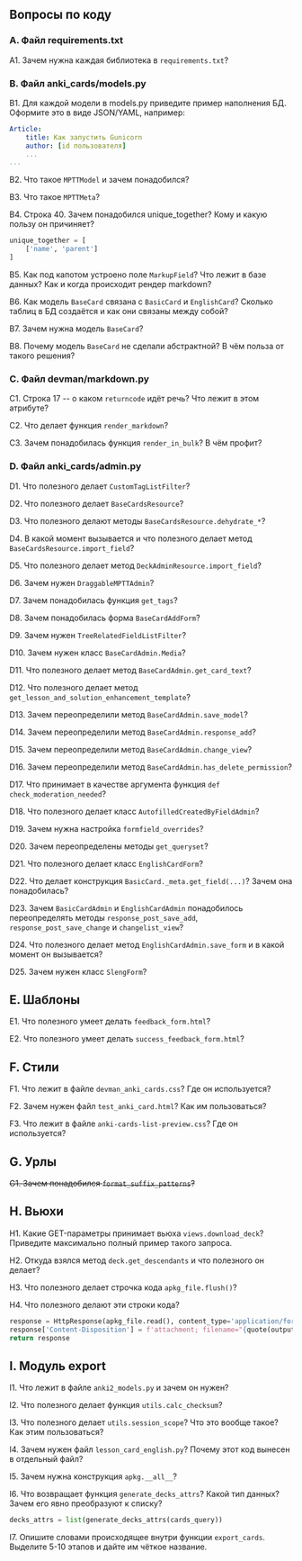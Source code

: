## Вопросы по коду

### A. Файл requirements.txt

A1. Зачем нужна каждая библиотека в `requirements.txt`?


### B. Файл anki_cards/models.py

B1. Для каждой модели в models.py приведите пример наполнения БД. Оформите это в виде JSON/YAML, например:

```yaml
Article:
    title: Как запустить Gunicorn
    author: [id пользователя]
    ...
...
```

B2. Что такое `MPTTModel` и зачем понадобился?

B3. Что такое `MPTTMeta`?

B4. Строка 40. Зачем понадобился unique_together? Кому и какую пользу он причиняет?

```python
unique_together = [
    ['name', 'parent']
]
```

B5. Как под капотом устроено поле `MarkupField`? Что лежит в базе данных? Как и когда происходит рендер markdown?

B6. Как модель `BaseCard` связана с `BasicCard` и `EnglishCard`? Сколько таблиц в БД создаётся и как они связаны между собой?

B7. Зачем нужна модель `BaseCard`?

B8. Почему модель `BaseCard` не сделали абстрактной? В чём польза от такого решения?

### C. Файл devman/markdown.py

C1. Строка 17 -- о каком `returncode` идёт речь? Что лежит в этом атрибуте?

C2. Что делает функция `render_markdown`?

C3. Зачем понадобилась функция `render_in_bulk`? В чём профит?


### D. Файл anki_cards/admin.py

D1. Что полезного делает `CustomTagListFilter`?

D2. Что полезного делает `BaseCardsResource`?

D3. Что полезного делают методы `BaseCardsResource.dehydrate_*`?

D4. В какой момент вызывается и что полезного делает метод `BaseCardsResource.import_field`?

D5. Что полезного делает метод `DeckAdminResource.import_field`?

D6. Зачем нужен `DraggableMPTTAdmin`?

D7. Зачем понадобилась функция `get_tags`?

D8. Зачем понадобилась форма `BaseCardAddForm`?

D9. Зачем нужен `TreeRelatedFieldListFilter`?

D10. Зачем нужен класс `BaseCardAdmin.Media`?

D11. Что полезного делает метод `BaseCardAdmin.get_card_text`?

D12. Что полезного делает метод `get_lesson_and_solution_enhancement_template`?

D13. Зачем переопределили метод `BaseCardAdmin.save_model`?

D14. Зачем переопределили метод `BaseCardAdmin.response_add`?

D15. Зачем переопределили метод `BaseCardAdmin.change_view`?

D16. Зачем переопределили метод `BaseCardAdmin.has_delete_permission`?

D17. Что принимает в качестве аргумента функция `def check_moderation_needed`?

D18. Что полезного делает класс `AutofilledCreatedByFieldAdmin`?

D19. Зачем нужна настройка `formfield_overrides`?

D20. Зачем переопределены методы `get_queryset`?

D21. Что полезного делает класс `EnglishCardForm`?

D22. Что делает конструкция `BasicCard._meta.get_field(...)`? Зачем она понадобилась?

D23. Зачем `BasicCardAdmin` и `EnglishCardAdmin` понадобилось переопределять методы `response_post_save_add`, `response_post_save_change` и `changelist_view`?

D24. Что полезного делает метод `EnglishCardAdmin.save_form` и в какой момент он вызывается?

D25. Зачем нужен класс `SlengForm`?

## E. Шаблоны

E1. Что полезного умеет делать `feedback_form.html`?

E2. Что полезного умеет делать `success_feedback_form.html`?


## F. Стили

F1. Что лежит в файле `devman_anki_cards.css`? Где он используется?

F2. Зачем нужен файл `test_anki_card.html`? Как им пользоваться?

F3. Что лежит в файле `anki-cards-list-preview.css`? Где он используется?


## G. Урлы

~~G1. Зачем понадобился `format_suffix_patterns`?~~


## H. Вьюхи

H1. Какие GET-параметры принимает вьюха `views.download_deck`? Приведите максимально полный пример такого запроса.

H2. Откуда взялся метод `deck.get_descendants` и что полезного он делает?

H3. Что полезного делает строчка кода `apkg_file.flush()`?

H4. Что полезного делают эти строки кода?

```python
response = HttpResponse(apkg_file.read(), content_type='application/force-download')
response['Content-Disposition'] = f'attachment; filename="{quote(output_file_name)}"'
return response
```

## I. Модуль export

I1. Что лежит в файле `anki2_models.py` и зачем он нужен?

I2. Что полезного делает функция `utils.calc_checksum`?

I3. Что полезного делает `utils.session_scope`? Что это вообще такое? Как этим пользоваться?

I4. Зачем нужен файл `lesson_card_english.py`? Почему этот код вынесен в отдельный файл?

I5. Зачем нужна конструкция `apkg.__all__`?

I6. Что возвращает функция `generate_decks_attrs`? Какой тип данных? Зачем его явно преобразуют к списку?

```python
decks_attrs = list(generate_decks_attrs(cards_query))
```

I7. Опишите словами происходящее внутри функции `export_cards`. Выделите 5-10 этапов и дайте им чёткое название.
